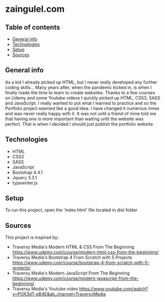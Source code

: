 # zaingulel.com

## Table of contents
* [General info](#general-info)
* [Technologies](#technologies)
* [Setup](#setup)
* [Sources](#sources)


## General info 


As a kid I already picked up HTML, but I never really developed any further coding skills... Many years after, when the pandemic kicked in, is when I finally made the time to learn to create websites. 
Thanks to a few courses on Udemy and some Youtube videos I quickly picked up HTML, CSS3, SASS and JavaScript. 
I really wanted to put what I learned to practice and so the Portfolio project seemed like a good idea. I have changed it numerous times and was never really happy with it. 
It was not until a friend of mine told me that having one is more important than waiting until the website was perfect. That is when I decided I should just publish the portfolio website. 


## Technologies

- HTML
- CSS3
- SASS
- JavaScript
- Bootstrap 4.4.1
- Jquery 3.3.1
- typewriter.js


## Setup
To run this project, open the 'index.html' file located  in dist folder


## Sources

This project is inspired by: 
- Traversy Media's Modern HTML & CSS From The Beginning https://www.udemy.com/course/modern-html-css-from-the-beginning/
- Traversy Media's Bootstrap 4 From Scratch with 5 Projects https://www.udemy.com/course/bootstrap-4-from-scratch-with-5-projects/
- Traversy Media's Modern JavaScript From The Beginning https://www.udemy.com/course/modern-javascript-from-the-beginning/
- Traversy Media's Youtube video https://www.youtube.com/watch?v=POX3dT-pB4E&ab_channel=TraversyMedia

